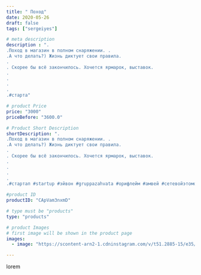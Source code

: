 ```yaml
---
title: " Поход"
date: 2020-05-26
draft: false
tags: ["sergeiyes"]

# meta description
description : ".
.Поход в магазин в полном снаряжении. .
.А что делать?) Жизнь диктует свои правила.
.
. Скорее бы всё закончилось. Хочется ярмарок, выставок.
.
.
.
.
.#старта"

# product Price
price: "3000"
priceBefore: "3600.0"

# Product Short Description
shortDescription: ".
.Поход в магазин в полном снаряжении. .
.А что делать?) Жизнь диктует свои правила.
.
. Скорее бы всё закончилось. Хочется ярмарок, выставок.
.
.
.
.
.#стартап #startup #эйвон #gruppazahvata #орифлейм #амвей #сетевойэтомоё #сетевой #цетрария #ручнаяработа #бизнесбезвложений #резьбаподереву #сетевойэтомодно #живоедерево #сетевоймаркетинг #стильжизни #исландскиймох #пятигорск #КРЫМ #Севастополь #бизнес #churslabs #sergeystar #железноводск #ставрополь #антисептик #подарок #градмастеров #cetrariya"

#product ID
productID: "CApVam3nxmD"

# type must be "products"
type: "products"

# product Images
# first image will be shown in the product page
images:
  - image: "https://scontent-arn2-1.cdninstagram.com/v/t51.2885-15/e35/100952395_172894087494862_6621980907071738155_n.jpg?tp=1&_nc_ht=scontent-arn2-1.cdninstagram.com&_nc_cat=110&_nc_ohc=ONAOJln19SYAX86KeRi&ccb=7-4&oh=71db8ae5e9a1f58fad94b503be914b14&oe=608608E2&_nc_sid=86f79a&ig_cache_key=MjMxNzQ3NzY3MDY3NzMyMjExNQ%3D%3D.2-ccb7-4"

---
```

lorem
